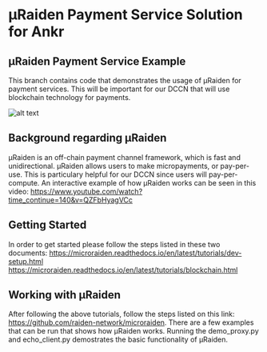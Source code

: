 # µRaiden Payment Service Solution for Ankr

## µRaiden Payment Service Example

This branch contains code that demonstrates the usage of µRaiden for payment services. This will be important for our DCCN that will use blockchain technology for payments.

![alt text](https://microraiden.readthedocs.io/en/latest/_images/uRaidenOverview.png)

## Background regarding µRaiden

µRaiden is an off-chain payment channel framework, which is fast and unidirectional. µRaiden allows users to make micropayments, or pay-per-use. This is particulary helpful for our DCCN since users will pay-per-compute. An interactive example of how µRaiden works can be seen in this video: https://www.youtube.com/watch?time_continue=140&v=QZFbHyagVCc

## Getting Started

In order to get started please follow the steps listed in these two documents:
https://microraiden.readthedocs.io/en/latest/tutorials/dev-setup.html
https://microraiden.readthedocs.io/en/latest/tutorials/blockchain.html

## Working with µRaiden

After following the above tutorials, follow the steps listed on this link: https://github.com/raiden-network/microraiden.
There are a few examples that can be run that shows how µRaiden works. Running the demo_proxy.py and echo_client.py demostrates the basic functionality of µRaiden.
